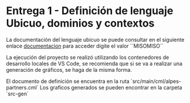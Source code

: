 # Entrega 1 - Definición de lenguaje Ubicuo, dominios y contextos

La documentación del lenguaje ubicuo se puede consultar en el siguiente enlace [documentacion](https://miro.com/app/board/uXjVJUhmRa0=/) para acceder digite el valor ´´MISOMISO´´

La ejecución del proyecto se realizó utilizando los contenedores de desarrollo locales de VS Code, se recomienda que si se va a realizar una generación de gráficos, se haga de la misma forma.

El documento de definición se encuentra en la ruta ´src/main/cml/alpes-partners.cml´
Los graficos generados se pueden encontrar en la carpeta ´src-gen´
